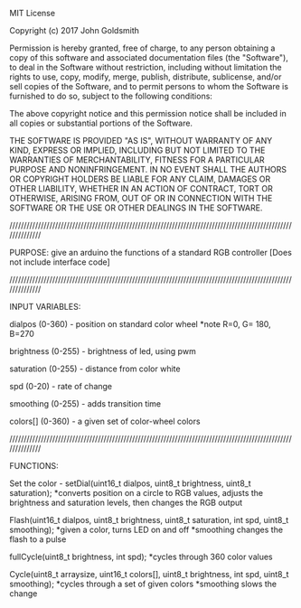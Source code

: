 MIT License

Copyright (c) 2017 John Goldsmith

Permission is hereby granted, free of charge, to any person obtaining a copy
of this software and associated documentation files (the "Software"), to deal
in the Software without restriction, including without limitation the rights
to use, copy, modify, merge, publish, distribute, sublicense, and/or sell
copies of the Software, and to permit persons to whom the Software is
furnished to do so, subject to the following conditions:

The above copyright notice and this permission notice shall be included in all
copies or substantial portions of the Software.

THE SOFTWARE IS PROVIDED "AS IS", WITHOUT WARRANTY OF ANY KIND, EXPRESS OR
IMPLIED, INCLUDING BUT NOT LIMITED TO THE WARRANTIES OF MERCHANTABILITY,
FITNESS FOR A PARTICULAR PURPOSE AND NONINFRINGEMENT. IN NO EVENT SHALL THE
AUTHORS OR COPYRIGHT HOLDERS BE LIABLE FOR ANY CLAIM, DAMAGES OR OTHER
LIABILITY, WHETHER IN AN ACTION OF CONTRACT, TORT OR OTHERWISE, ARISING FROM,
OUT OF OR IN CONNECTION WITH THE SOFTWARE OR THE USE OR OTHER DEALINGS IN THE
SOFTWARE.

//////////////////////////////////////////////////////////////////////////////////////////////////////////////

PURPOSE:
give an arduino the functions of a standard RGB controller
[Does not include interface code]

//////////////////////////////////////////////////////////////////////////////////////////////////////////////

INPUT VARIABLES:

dialpos (0-360) - position on standard color wheel
				  *note R=0, G= 180, B=270

brightness (0-255) - brightness of led, using pwm

saturation (0-255) - distance from color white

spd (0-20) - rate of change

smoothing (0-255) - adds transition time

colors[] (0-360) - a given set of color-wheel colors

//////////////////////////////////////////////////////////////////////////////////////////////////////////////

FUNCTIONS:

Set the color - setDial(uint16_t dialpos, uint8_t brightness, uint8_t saturation);
*converts position on a circle to RGB values, adjusts the brightness and saturation levels, then changes the RGB output


Flash(uint16_t dialpos, uint8_t brightness, uint8_t saturation, int spd, uint8_t smoothing);
*given a color, turns LED on and off
*smoothing changes the flash to a pulse


fullCycle(uint8_t brightness, int spd);
*cycles through 360 color values


Cycle(uint8_t arraysize, uint16_t colors[], uint8_t brightness, int spd, uint8_t smoothing);
*cycles through a set of given colors
*smoothing slows the change
